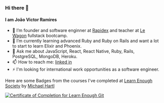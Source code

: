 ### Hi there 👋
#### I am João Victor Ramires

- 🔭 I’m founder and software enginner at [Rapidex](https://rapidex.dev) and teacher at [Le Wagon](https://www.lewagon.com) fullstack bootcamp.
- 🌱 I’m currently learning advanced Ruby and Ruby on Rails and want a lot to start to learn Elixir and Phoenix.
- 💬 Ask me about JavaScript, React, React Native, Ruby, Rails, PostgreSQL, MongoDB, Heroku.
- 📫 How to reach me: [linked in](https://rapidex.dev)
- ⚡ I'm looking for international work opportunities as a software engineer.

Here are some Badges from the courses I've completed at [Learn Enough Society](https://www.learnenough.com/) by [Michael Hartl](https://github.com/mhartl)

<a href="https://www.learnenough.com/certificates/joaoramires"><img src="https://www.learnenough.com/certificates/joaoramires/git-tutorial.svg" alt="Certificate of Completion for Learn Enough Git"></a>
